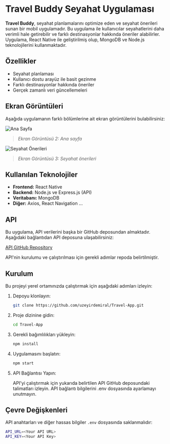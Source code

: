 # Travel Buddy Seyahat Uygulaması

**Travel Buddy**, seyahat planlamalarını optimize eden ve seyahat önerileri sunan bir mobil uygulamadır. Bu uygulama ile kullanıcılar seyahatlerini daha verimli hale getirebilir ve farklı destinasyonlar hakkında öneriler alabilirler. Uygulama, React Native ile geliştirilmiş olup, MongoDB ve Node.js teknolojilerini kullanmaktadır.


## Özellikler

- Seyahat planlaması 
- Kullanıcı dostu arayüz ile basit gezinme
- Farklı destinasyonlar hakkında öneriler
- Gerçek zamanlı veri güncellemeleri

## Ekran Görüntüleri

Aşağıda uygulamanın farklı bölümlerine ait ekran görüntülerini bulabilirsiniz:

![Ana Sayfa](link_to_your_image.png)  
> *Ekran Görüntüsü 2: Ana sayfa*

![Seyahat Önerileri](link_to_your_image.png)  
> *Ekran Görüntüsü 3: Seyahat önerileri*

## Kullanılan Teknolojiler

- **Frontend:** React Native
- **Backend:** Node.js ve Express.js (API)
- **Veritabanı:** MongoDB
- **Diğer:** Axios, React Navigation ...

## API

Bu uygulama, API verilerini başka bir GitHub deposundan almaktadır. Aşağıdaki bağlantıdan API deposuna ulaşabilirsiniz:

[API GitHub Repository](https://github.com/uzeyirdemiral/Travel-App-API)

API'nin kurulumu ve çalıştırılması için gerekli adımlar repoda belirtilmiştir.

## Kurulum


Bu projeyi yerel ortamınızda çalıştırmak için aşağıdaki adımları izleyin:

1. Depoyu klonlayın:
   ```bash
   git clone https://github.com/uzeyirdemiral/Travel-App.git

2. Proje dizinine gidin:
   ```bash
   cd Travel-App

3. Gerekli bağımlılıkları yükleyin:
   ```bash
   npm install
   
4. Uygulamasını başlatın:
   ```bash
   npm start

5. API Bağlantısı Yapın:

   API'yi çalıştırmak için yukarıda belirtilen API GitHub deposundaki talimatları izleyin. API bağlantı bilgilerini .env dosyasında ayarlamayı unutmayın.


## Çevre Değişkenleri

API anahtarları ve diğer hassas bilgiler `.env` dosyasında saklanmalıdır:

   ```bash
   API_URL=<Your API URL> 
   API_KEY=<Your API Key>  
  
